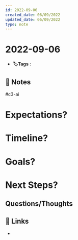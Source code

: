 ```yaml
---
id: 2022-09-06
created_date: 06/09/2022
updated_date: 06/09/2022
type: note
---
```


#  2022-09-06
- **🏷️Tags** :   
[ ](#anki-card)
## 📝 Notes

#c3-ai 

# Expectations?

# Timeline?

# Goals?

# Next Steps?

## Questions/Thoughts


## 🔗 Links
- 